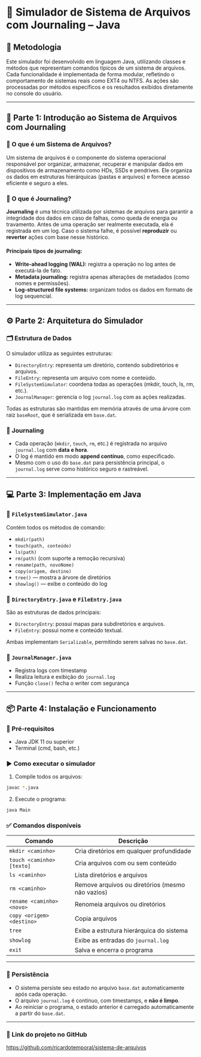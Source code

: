 # 📁 Simulador de Sistema de Arquivos com Journaling – Java

## 🧪 Metodologia

Este simulador foi desenvolvido em linguagem Java, utilizando classes e métodos que representam comandos típicos de um sistema de arquivos. Cada funcionalidade é implementada de forma modular, refletindo o comportamento de sistemas reais como EXT4 ou NTFS. As ações são processadas por métodos específicos e os resultados exibidos diretamente no console do usuário.

---

## 📘 Parte 1: Introdução ao Sistema de Arquivos com Journaling

### 🔹 O que é um Sistema de Arquivos?

Um sistema de arquivos é o componente do sistema operacional responsável por organizar, armazenar, recuperar e manipular dados em dispositivos de armazenamento como HDs, SSDs e pendrives. Ele organiza os dados em estruturas hierárquicas (pastas e arquivos) e fornece acesso eficiente e seguro a eles.

### 🔹 O que é Journaling?

**Journaling** é uma técnica utilizada por sistemas de arquivos para garantir a integridade dos dados em caso de falhas, como queda de energia ou travamento. Antes de uma operação ser realmente executada, ela é registrada em um log. Caso o sistema falhe, é possível **reproduzir** ou **reverter** ações com base nesse histórico.

#### Principais tipos de journaling:

- **Write-ahead logging (WAL):** registra a operação no log antes de executá-la de fato.
- **Metadata journaling:** registra apenas alterações de metadados (como nomes e permissões).
- **Log-structured file systems:** organizam todos os dados em formato de log sequencial.

---

## ⚙️ Parte 2: Arquitetura do Simulador

### 🗂️ Estrutura de Dados

O simulador utiliza as seguintes estruturas:

- `DirectoryEntry`: representa um diretório, contendo subdiretórios e arquivos.
- `FileEntry`: representa um arquivo com nome e conteúdo.
- `FileSystemSimulator`: coordena todas as operações (mkdir, touch, ls, rm, etc.).
- `JournalManager`: gerencia o log `journal.log` com as ações realizadas.

Todas as estruturas são mantidas em memória através de uma árvore com raiz `baseRoot`, que é serializada em `base.dat`.

### 🧾 Journaling

- Cada operação (`mkdir`, `touch`, `rm`, etc.) é registrada no arquivo `journal.log` com **data e hora**.
- O log é mantido em modo **append contínuo**, como especificado.
- Mesmo com o uso do `base.dat` para persistência principal, o `journal.log` serve como histórico seguro e rastreável.

---

## 💻 Parte 3: Implementação em Java

### 🔹 `FileSystemSimulator.java`

Contém todos os métodos de comando:
- `mkdir(path)`
- `touch(path, conteúdo)`
- `ls(path)`
- `rm(path)` (com suporte a remoção recursiva)
- `rename(path, novoNome)`
- `copy(origem, destino)`
- `tree()` — mostra a árvore de diretórios
- `showlog()` — exibe o conteúdo do log

### 🔹 `DirectoryEntry.java` e `FileEntry.java`

São as estruturas de dados principais:
- `DirectoryEntry`: possui mapas para subdiretórios e arquivos.
- `FileEntry`: possui nome e conteúdo textual.

Ambas implementam `Serializable`, permitindo serem salvas no `base.dat`.

### 🔹 `JournalManager.java`

- Registra logs com timestamp
- Realiza leitura e exibição do `journal.log`
- Função `close()` fecha o writer com segurança

---

## 📦 Parte 4: Instalação e Funcionamento

### 🔧 Pré-requisitos

- Java JDK 11 ou superior
- Terminal (cmd, bash, etc.)

### ▶️ Como executar o simulador

1. Compile todos os arquivos:
```bash
javac *.java
```

2. Execute o programa:
```bash
java Main
```

### ✅ Comandos disponíveis

| Comando                         | Descrição                                                 |
|--------------------------------|------------------------------------------------------------|
| `mkdir <caminho>`              | Cria diretórios em qualquer profundidade                  |
| `touch <caminho> [texto]`      | Cria arquivos com ou sem conteúdo                         |
| `ls <caminho>`                 | Lista diretórios e arquivos                               |
| `rm <caminho>`                 | Remove arquivos ou diretórios (mesmo não vazios)          |
| `rename <caminho> <novo>`      | Renomeia arquivos ou diretórios                           |
| `copy <origem> <destino>`      | Copia arquivos                                             |
| `tree`                         | Exibe a estrutura hierárquica do sistema                  |
| `showlog`                      | Exibe as entradas do `journal.log`                        |
| `exit`                         | Salva e encerra o programa                                |

---

### 💾 Persistência

- O sistema persiste seu estado no arquivo `base.dat` automaticamente após cada operação.
- O arquivo `journal.log` é contínuo, com timestamps, e **não é limpo**.
- Ao reiniciar o programa, o estado anterior é carregado automaticamente a partir do `base.dat`.

---

### 🔗 Link do projeto no GitHub
https://github.com/ricardotemporal/sistema-de-arquivos
